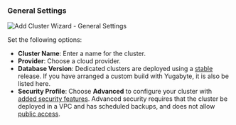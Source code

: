 <!--
+++
private = true
+++
-->

### General Settings

![Add Cluster Wizard - General Settings](/images/yb-cloud/cloud-addcluster-general.png)

Set the following options:

- **Cluster Name**: Enter a name for the cluster.
- **Provider**: Choose a cloud provider.
- **Database Version**: Dedicated clusters are deployed using a [stable](../../../../faq/yugabytedb-managed-faq/#what-version-of-yugabytedb-does-my-cluster-run-on) release. If you have arranged a custom build with Yugabyte, it is also be listed here.
- **Security Profile**: Choose **Advanced** to configure your cluster with [added security features](../../../cloud-secure-clusters/#security-profile). Advanced security requires that the cluster be deployed in a VPC and has scheduled backups, and does not allow [public access](../../../cloud-secure-clusters/add-connections/).

